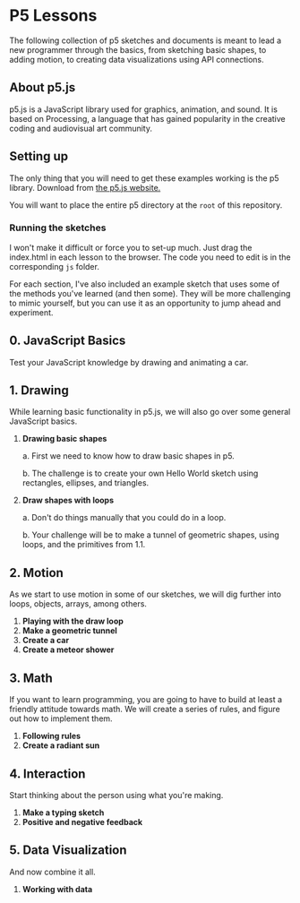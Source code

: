 # P5 Lessons

The following collection of p5 sketches and documents is meant to lead a new programmer through the basics, from sketching basic shapes, to adding motion, to creating data visualizations using API connections.

## About p5.js

p5.js is a JavaScript library used for graphics, animation, and sound. It is based on Processing, a language that has gained popularity in the creative coding and audiovisual art community.

## Setting up

The only thing that you will need to get these examples working is the p5 library. Download from [the p5.js website.](https://p5.js)

You will want to place the entire p5 directory at the `root` of this repository.

### Running the sketches

I won't make it difficult or force you to set-up much. Just drag the index.html in each lesson to the browser. The code you need to edit is in the corresponding `js` folder.

For each section, I've also included an example sketch that uses some of the methods you've learned (and then some). They will be more challenging to mimic yourself, but you can use
it as an opportunity to jump ahead and experiment.

## 0. JavaScript Basics

Test your JavaScript knowledge by drawing and animating a car.

## 1. Drawing

While learning basic functionality in p5.js, we will also go over some general JavaScript basics.

1. **Drawing basic shapes**

	a. First we need to know how to draw basic shapes in p5.

	b. The challenge is to create your own Hello World sketch using rectangles, ellipses, and triangles.

2. **Draw shapes with loops**

	a. Don't do things manually that you could do in a loop.

	b. Your challenge will be to make a tunnel of geometric shapes, using loops, and the primitives from 1.1.

## 2. Motion

As we start to use motion in some of our sketches, we will dig further into loops, objects, arrays, among others.

1. **Playing with the draw loop**
2. **Make a geometric tunnel**
3. **Create a car**
4. **Create a meteor shower**

## 3. Math

If you want to learn programming, you are going to have to build at least a friendly attitude towards math. We will create a series of rules, and figure out how to implement them.

1. **Following rules**
2. **Create a radiant sun**

## 4. Interaction

Start thinking about the person using what you're making.

1. **Make a typing sketch**
2. **Positive and negative feedback**

## 5. Data Visualization

And now combine it all.

1. **Working with data**

